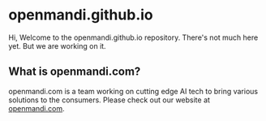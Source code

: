 # openmandi.github.io #

Hi, Welcome to the openmandi.github.io repository. There's not much here yet. But we are working on it.

## What is openmandi.com? ##
openmandi.com is a team working on cutting edge AI tech to bring various solutions to the consumers. Please check out our website at [openmandi.com](https://openmandi.com).

